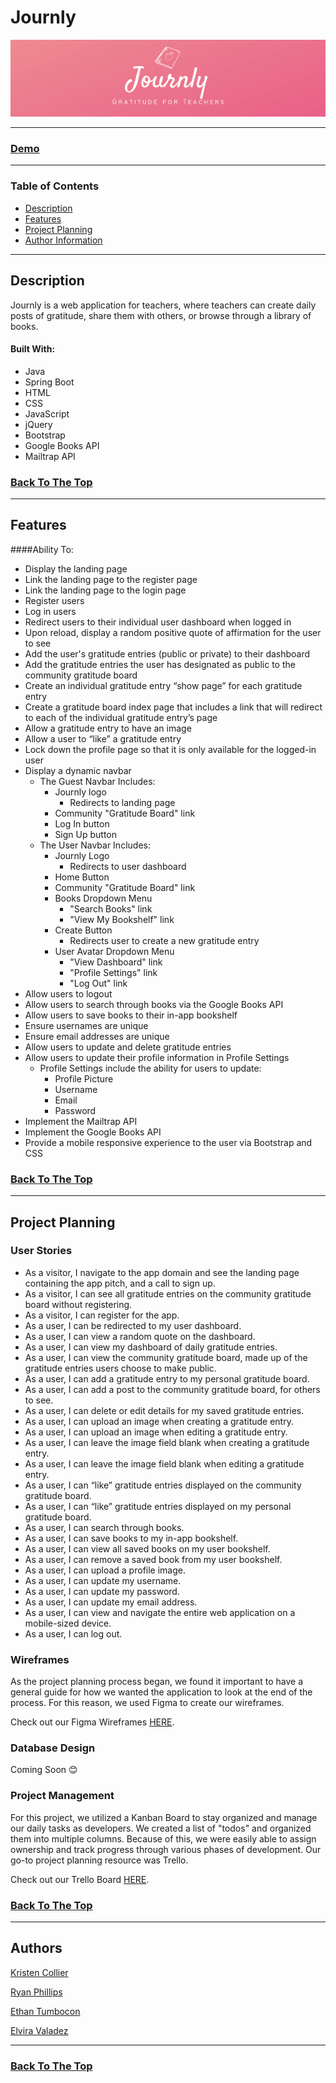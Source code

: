 # Journly

<p align="center">
    <img src="src/main/resources/static/img/journly-readme-image.png" alt="Journly">
</p>

---

### [Demo](https://journly.org/)

---

### Table of Contents
- [Description](#description)
- [Features](#features)
- [Project Planning](#project-planning)
- [Author Information](#authors)

---

## Description
Journly is a web application for teachers, where teachers can create daily posts of gratitude, share them with others, or browse through a library of books.

#### Built With:
* Java
* Spring Boot
* HTML
* CSS
* JavaScript
* jQuery
* Bootstrap
* Google Books API
* Mailtrap API

### [Back To The Top](#journly)

---

## Features

####Ability To:
* Display the landing page
* Link the landing page to the register page
* Link the landing page to the login page
* Register users
* Log in users
* Redirect users to their individual user dashboard when logged in
* Upon reload, display a random positive quote of affirmation for the user to see
* Add the user's gratitude entries (public or private) to their dashboard
* Add the gratitude entries the user has designated as public to the community gratitude board
* Create an individual gratitude entry “show page” for each gratitude entry
* Create a gratitude board index page that includes a link that will redirect to each of the individual gratitude entry’s page
* Allow a gratitude entry to have an image
* Allow a user to “like” a gratitude entry
* Lock down the profile page so that it is only available for the logged-in user
* Display a dynamic navbar
    * The Guest Navbar Includes:
        * Journly logo
            * Redirects to landing page
        * Community "Gratitude Board" link
        * Log In button
        * Sign Up button
    * The User Navbar Includes:
        * Journly Logo 
            * Redirects to user dashboard
        * Home Button
        * Community "Gratitude Board" link
        * Books Dropdown Menu
            * "Search Books" link
            * "View My Bookshelf" link
        * Create Button 
            * Redirects user to create a new gratitude entry
        * User Avatar Dropdown Menu
            * "View Dashboard" link 
            * "Profile Settings" link 
            * "Log Out" link
* Allow users to logout
* Allow users to search through books via the Google Books API
* Allow users to save books to their in-app bookshelf
* Ensure usernames are unique
* Ensure email addresses are unique
* Allow users to update and delete gratitude entries
* Allow users to update their profile information in Profile Settings
    * Profile Settings include the ability for users to update:
        * Profile Picture
        * Username
        * Email
        * Password
* Implement the Mailtrap API
* Implement the Google Books API
* Provide a mobile responsive experience to the user via Bootstrap and CSS

### [Back To The Top](#journly)

---
## Project Planning

### User Stories
* As a visitor, I navigate to the app domain and see the landing page containing the app pitch, and a call to sign up.
* As a visitor, I can see all gratitude entries on the community gratitude board without registering.
* As a visitor, I can register for the app.
* As a user, I can be redirected to my user dashboard.
* As a user, I can view a random quote on the dashboard.
* As a user, I can view my dashboard of daily gratitude entries.
* As a user, I can view the community gratitude board, made up of the gratitude entries users choose to make public.
* As a user, I can add a gratitude entry to my personal gratitude board.
* As a user, I can add a post to the community gratitude board, for others to see.
* As a user, I can delete or edit details for my saved gratitude entries.
* As a user, I can upload an image when creating a gratitude entry.
* As a user, I can upload an image when editing a gratitude entry.
* As a user, I can leave the image field blank when creating a gratitude entry.
* As a user, I can leave the image field blank when editing a gratitude entry.
* As a user, I can “like” gratitude entries displayed on the community gratitude board.
* As a user, I can “like” gratitude entries displayed on my personal gratitude board.
* As a user, I can search through books.
* As a user, I can save books to my in-app bookshelf.
* As a user, I can view all saved books on my user bookshelf.
* As a user, I can remove a saved book from my user bookshelf.
* As a user, I can upload a profile image.
* As a user, I can update my username.
* As a user, I can update my password.
* As a user, I can update my email address.
* As a user, I can view and navigate the entire web application on a mobile-sized device.
* As a user, I can log out.


### Wireframes
As the project planning process began, we found it important to have a general guide for how we wanted the application to look at the end of the process. For this reason, we used Figma to create our wireframes.

Check out our Figma Wireframes [HERE](https://www.figma.com/file/szq7vmqTiNfGC3VwUYWrAr/Journly-Wireframe).


### Database Design

Coming Soon 😊


### Project Management
For this project, we utilized a Kanban Board to stay organized and manage our daily tasks as developers. We created a list of "todos" and organized them into multiple columns. Because of this, we were easily able to assign ownership and track progress through various phases of development. Our go-to project planning resource was Trello.

Check out our Trello Board [HERE](https://trello.com/b/jnrykffF/journly-kanban-board).

### [Back To The Top](#journly)

---

## Authors
[Kristen Collier](https://github.com/kcollier10)

[Ryan Phillips](https://github.com/RyanPhillipsJ92)

[Ethan Tumbocon](https://github.com/EthanTumbocon)

[Elvira Valadez](https://github.com/elviravaladez)

---

### [Back To The Top](#journly)